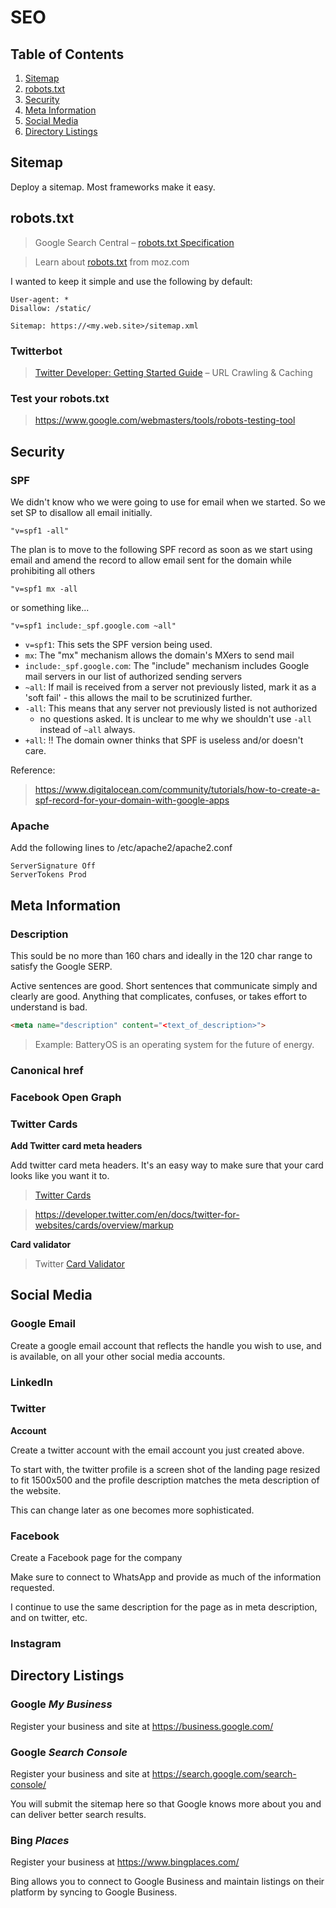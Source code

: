 # SEO

## Table of Contents

1. [Sitemap](#sitemap)
2. [robots.txt](#robotstxt)
3. [Security](#security)
4. [Meta Information](#meta-information)
5. [Social Media](#social-media)
6. [Directory Listings](#directory-listings)

## Sitemap

Deploy a sitemap. Most frameworks make it easy.

## robots.txt

> Google Search Central – [robots.txt Specification](https://developers.google.com/search/reference/robots_txt)

> Learn about [robots.txt](https://moz.com/learn/seo/robotstxt) from moz.com

I wanted to keep it simple and use the following by default:

```
User-agent: *
Disallow: /static/

Sitemap: https://<my.web.site>/sitemap.xml
```

### Twitterbot

> [Twitter Developer: Getting Started Guide](https://developer.twitter.com/en/docs/twitter-for-websites/cards/guides/getting-started) – URL Crawling & Caching

### Test your robots.txt

> https://www.google.com/webmasters/tools/robots-testing-tool

## Security

### SPF

We didn't know who we were going to use for email when we started. So we
set SP to disallow all email initially.

```
"v=spf1 -all"
```

The plan is to move to the following SPF record as soon as we start using
email and amend the record to allow email sent for the domain while
prohibiting all others

```
"v=spf1 mx -all
```

or something like...

```
"v=spf1 include:_spf.google.com ~all"
```

- `v=spf1`: This sets the SPF version being used.
- `mx`: The "mx" mechanism allows the domain's MXers to send mail
- `include:_spf.google.com`: The "include" mechanism includes Google
  mail servers in our list of authorized sending servers
- `~all`: If mail is received from a server not previously listed,
  mark it as a 'soft fail' - this allows the mail to be scrutinized further.
- `-all`: This means that any server not previously listed is not authorized
   - no questions asked. It is unclear to me why we shouldn't use `-all` instead
   of `~all` always.
- `+all`: !! The domain owner thinks that SPF is useless and/or doesn't care.


Reference:

> https://www.digitalocean.com/community/tutorials/how-to-create-a-spf-record-for-your-domain-with-google-apps

### Apache

Add the following lines to /etc/apache2/apache2.conf

```
ServerSignature Off
ServerTokens Prod
```

## Meta Information

### Description

This sould be no more than 160 chars and ideally in the 120 char range
to satisfy the Google SERP.

Active sentences are good. Short sentences that communicate simply and clearly are good. Anything that complicates, confuses, or takes effort to understand is bad.

``` html
<meta name="description" content="<text_of_description>">
```

> Example: BatteryOS is an operating system for the future of energy.

### Canonical href

### Facebook Open Graph

### Twitter Cards

**Add Twitter card meta headers**

Add twitter card meta headers. It's an easy way to make sure that your card looks like you want it to.

> [Twitter Cards](https://developer.twitter.com/en/docs/twitter-for-websites/cards/overview/abouts-cards)

> https://developer.twitter.com/en/docs/twitter-for-websites/cards/overview/markup

**Card validator**

> Twitter [Card Validator](https://cards-dev.twitter.com/validator)

## Social Media

### Google Email

Create a google email account that reflects the handle you wish to use,
and is available, on all your other social media accounts.

### LinkedIn

### Twitter

**Account**

Create a twitter account with the email account you just created above.

To start with, the twitter profile is a screen shot of the landing page
resized to fit 1500x500 and the profile description matches the meta
description of the website.

This can change later as one becomes more sophisticated.

### Facebook

Create a Facebook page for the company

Make sure to connect to WhatsApp and provide as much of the information requested.

I continue to use the same description for the page as in meta description, and
on twitter, etc.

### Instagram

## Directory Listings

### Google _My Business_

Register your business and site at https://business.google.com/

### Google _Search Console_

Register your business and site at https://search.google.com/search-console/

You will submit the sitemap here so that Google knows more about you
and can deliver better search results.

### Bing _Places_

Register your business at https://www.bingplaces.com/

Bing allows you to connect to Google Business and maintain listings on their
platform by syncing to Google Business.
